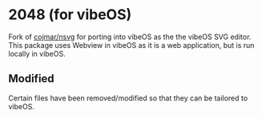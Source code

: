 # 2048 (for vibeOS)
Fork of [cojmar/nsvg](https://github.com/cojmar/nsvg) for porting into vibeOS as the the vibeOS SVG editor. This package uses Webview in vibeOS as it is a web application, but is run locally in vibeOS.

## Modified
Certain files have been removed/modified so that they can be tailored to vibeOS.
